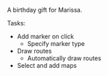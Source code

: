 A birthday gift for Marissa.

Tasks:
- Add marker on click
    - Specify marker type
- Draw routes
    - Automatically draw routes
- Select and add maps